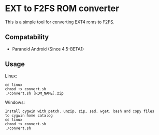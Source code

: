 EXT to F2FS ROM converter
=============
This is a simple tool for converting EXT4 roms to F2FS.

Compatability
-----
* Paranoid Android (Since 4.5-BETA1)

Usage
-----
Linux:

    cd linux
    chmod +x convert.sh
    ./convert.sh [ROM_NAME].zip

Windows:

    Install cygwin with patch, unzip, zip, sed, wget, bash and copy files to cygwin home catalog
    cd linux
    chmod +x convert.sh
    ./convert.sh
